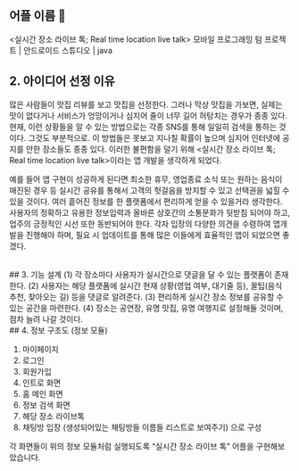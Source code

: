 ## 어플 이름 💬
<실시간 장소 라이브 톡; Real time location live talk>
모바일 프로그래밍 텀 프로젝트 | 안드로이드 스튜디오 | java
<br>

## 2. 아이디어 선정 이유 
많은 사람들이 맛집 리뷰를 보고 맛집을 선정한다. 
그러나 막상 맛집을 가보면, 실제는 맛이 없다거나 서비스가 엉망이거나 심지어 줄이 너무 길어 허탕치는 경우가 종종 있다. 
현재, 이런 상황들을 알 수 있는 방법으로는 각종 SNS를 통해 일일히 검색을 통하는 것이다. 그것도 부분적으로. 
이 방법들은 못보고 지나칠 확률이 높으며 심지어 인터넷에 공지를 안한 장소들도 종종 있다. 
이러한 불편함을 덜기 위해 <실시간 장소 라이브 톡; Real time location live talk>이라는 앱 개발을 생각하게 되었다.

예를 들어 앱 구현이 성공하게 된다면 최소한 휴무, 영업종료 소식 또는 원하는 음식이 매진된 경우 등 실시간 공유를 통해서 고객의 헛걸음을 방지할 수 있고 선택권을 넓힐 수 있을 것이다. 
여러 흩어진 정보를 한 플랫폼에서 편리하게 얻을 수 있을거라 생각한다. 사용자의 정확하고 유용한 정보입력과 올바른 상호간의 소통문화가 뒷받침 되어야 하고, 업주의 긍정적인 시선 또한 동반되어야 한다. 각자 입장의 다양한 의견을 수렴하여 앱개발을 진행해야 하며, 필요 시 업데이트를 통해 많은 이들에게 효율적인 앱이 되었으면 좋겠다. 

<br>
## 3. 기능 설계
(1) 각 장소마다 사용자가 실시간으로 댓글을 달 수 있는 플랫폼이 존재한다.
(2) 사용자는 해당 플랫폼에 실시간 현재 상황(영업 여부, 대기줄 등), 꿀팁(음식 추천, 찾아오는 길) 등을 댓글로 알려준다. 
(3) 편리하게 실시간 장소 정보를 공유할 수 있는 공간을 마련한다. 
(4) 장소는 공연장, 유명 맛집, 유명 여행지로 설정해둘 것이며, 점차 늘려 나갈 것이다.

<br>
## 4. 정보 구조도 (정보 모듈)
 
1) 마이페이지 
2) 로그인 
3) 회원가입 
4) 인트로 화면 
5) 홈 메인 화면 
6) 정보 검색 화면 
7) 해당 장소 라이브톡 
8) 채팅방 입장 (생성되어있는 채팅방들 이름들 리스트로 보여주기) 으로 구성

각 화면들이 위의 정보 모듈처럼 실행되도록 “실시간 장소 라이브 톡” 어플을 구현해보았습니다.
